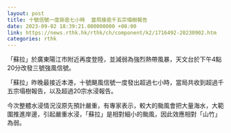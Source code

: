 ```yaml
---
layout: post
title: 十號信號一度掛逾七小時  當局接逾千五宗塌樹報告
date: 2023-09-02 18:39:21.000000000 +08:00
link: https://news.rthk.hk/rthk/ch/component/k2/1716492-20230902.htm
categories: rthk
---
```


「蘇拉」於廣東陽江市附近再度登陸，並減弱為強烈熱帶風暴，天文台於下午4點20分改發三號強風信號。

「蘇拉」昨晚最接近本港，十號颶風信號一度發出超過七小時，當局共收到超過千五宗塌樹報告，以及超過20宗水浸報告。

今次整體水浸情況沒原先預計嚴重，有專家表示，較大的颱風會把大量海水，大範圍推進岸邊，引起嚴重水浸，「蘇拉」是相對細小的颱風，因此效應相對「山竹」為弱。
